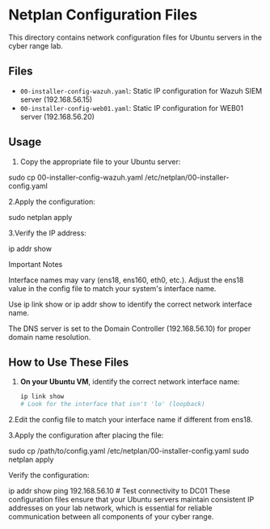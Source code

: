 

# Netplan Configuration Files

This directory contains network configuration files for Ubuntu servers in the cyber range lab.

## Files

- `00-installer-config-wazuh.yaml`: Static IP configuration for Wazuh SIEM server (192.168.56.15)
- `00-installer-config-web01.yaml`: Static IP configuration for WEB01 server (192.168.56.20)

## Usage

1. Copy the appropriate file to your Ubuntu server:

sudo cp 00-installer-config-wazuh.yaml /etc/netplan/00-installer-config.yaml

2.Apply the configuration:


sudo netplan apply

3.Verify the IP address:


ip addr show

Important Notes

Interface names may vary (ens18, ens160, eth0, etc.). Adjust the ens18 value in the config file to match your system's interface name.

Use ip link show or ip addr show to identify the correct network interface name.

The DNS server is set to the Domain Controller (192.168.56.10) for proper domain name resolution.



## How to Use These Files

1. **On your Ubuntu VM**, identify the correct network interface name:
   ```bash
   ip link show
   # Look for the interface that isn't 'lo' (loopback)

2.Edit the config file to match your interface name if different from ens18.

3.Apply the configuration after placing the file:

sudo cp /path/to/config.yaml /etc/netplan/00-installer-config.yaml
sudo netplan apply


Verify the configuration:

ip addr show
ping 192.168.56.10  # Test connectivity to DC01
These configuration files ensure that your Ubuntu servers maintain consistent IP addresses on your lab network, which is essential for reliable communication between all components of your cyber range.